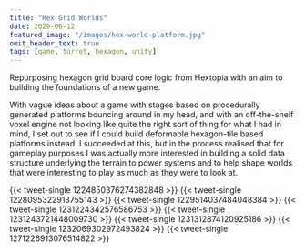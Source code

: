 ```yaml
---
title: "Hex Grid Worlds"
date: 2020-06-12
featured_image: "/images/hex-world-platform.jpg"
omit_header_text: true
tags: [game, turret, hexagon, unity]
---
```

Repurposing hexagon grid board core logic from Hextopia with an aim to building the foundations of a new game.
<!--more-->
With vague ideas about a game with stages based on procedurally generated platforms bouncing around in my head, and with an off-the-shelf voxel engine not looking like quite the right sort of thing for what I had in mind, I set out to see if I could build deformable hexagon-tile based platforms instead. I succeeded at this, but in the process realised that for gameplay purposes I was actually more interested in building a solid data structure underlying the terrain to power systems and to help shape worlds that were interesting to play as much as they were to look at.

{{< tweet-single 1224850376274382848 >}}
{{< tweet-single 1228095322913755143 >}}
{{< tweet-single 1229514037484048384 >}}
{{< tweet-single 1231224342576586753 >}}
{{< tweet-single 1231243721448009730 >}}
{{< tweet-single 1231312874120925186 >}}
{{< tweet-single 1232069302972493824 >}}
{{< tweet-single 1271226913076514822 >}}
